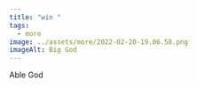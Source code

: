 ```yaml
---
title: "win "
tags:
  - more
image: ../assets/more/2022-02-20-19.06.58.png
imageAlt: Big God
---
```

Able God